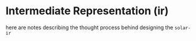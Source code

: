 # Intermediate Representation (ir)

here are notes describing the thought process behind designing the `solar-ir`
